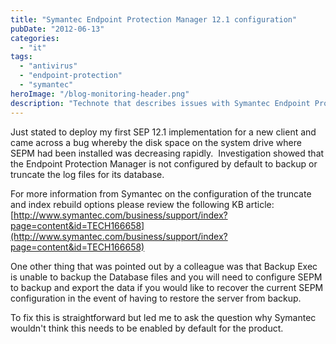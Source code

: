 ```yaml
---
title: "Symantec Endpoint Protection Manager 12.1 configuration"
pubDate: "2012-06-13"
categories:
  - "it"
tags:
  - "antivirus"
  - "endpoint-protection"
  - "symantec"
heroImage: "/blog-monitoring-header.png"
description: "Technote that describes issues with Symantec Endpoint Protection Manager not protecting the SQL database instance and clearing out historical transaction logs and data."
---
```


Just stated to deploy my first SEP 12.1 implementation for a new client and came across a bug whereby the disk space on the system drive where SEPM had been installed was decreasing rapidly.  Investigation showed that the Endpoint Protection Manager is not configured by default to backup or truncate the log files for its database.

For more information from Symantec on the configuration of the truncate and index rebuild options please review the following KB article: [http://www.symantec.com/business/support/index?page=content&id=TECH166658](http://www.symantec.com/business/support/index?page=content&id=TECH166658)

One other thing that was pointed out by a colleague was that Backup Exec is unable to backup the Database files and you will need to configure SEPM to backup and export the data if you would like to recover the current SEPM configuration in the event of having to restore the server from backup.

To fix this is straightforward but led me to ask the question why Symantec wouldn't think this needs to be enabled by default for the product.
